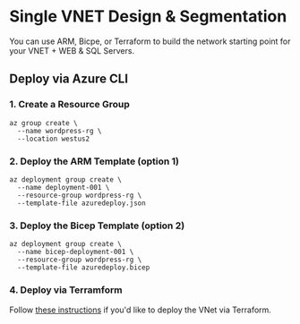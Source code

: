 # Single VNET Design & Segmentation

You can use ARM, Bicpe, or Terraform to build the network starting point for your VNET + WEB & SQL Servers.

## Deploy via Azure CLI

### 1. Create a Resource Group

```
az group create \
  --name wordpress-rg \
  --location westus2
```

### 2. Deploy the ARM Template (option 1)

```
az deployment group create \
  --name deployment-001 \
  --resource-group wordpress-rg \
  --template-file azuredeploy.json
```

### 3. Deploy the Bicep Template (option 2)

```
az deployment group create \
  --name bicep-deployment-001 \
  --resource-group wordpress-rg \
  --template-file azuredeploy.bicep
```

### 4. Deploy via Terramform

Follow [these instructions](https://github.com/mikepfeiffer/azure-network-101/blob/main/projects/Project%201/templates/Terraform/README.md) if you'd like to deploy the VNet via Terraform.